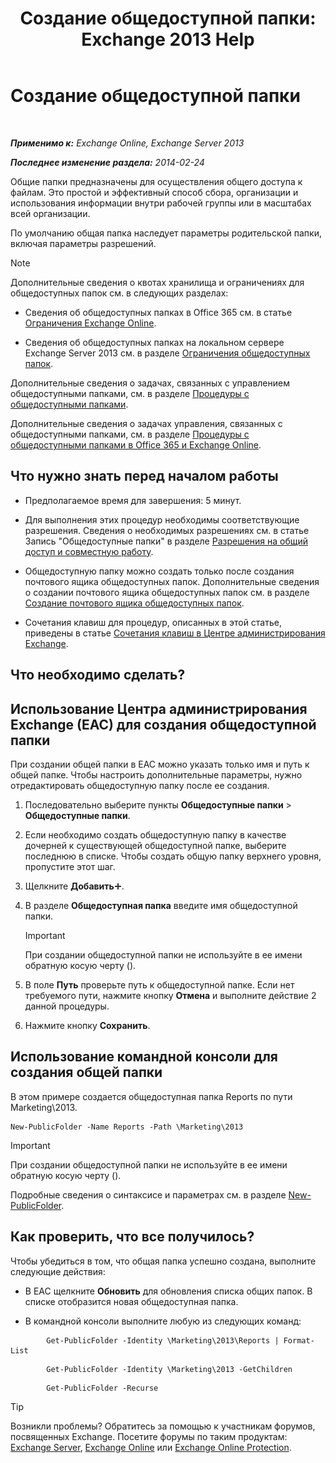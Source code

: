 ﻿---
title: 'Создание общедоступной папки: Exchange 2013 Help'
TOCTitle: Создание общедоступной папки
ms:assetid: 6d252e60-c8d0-4efd-b9d7-ba5284a6f8ab
ms:mtpsurl: https://technet.microsoft.com/ru-ru/library/Bb691104(v=EXCHG.150)
ms:contentKeyID: 50488372
ms.date: 05/22/2018
mtps_version: v=EXCHG.150
f1_keywords:
- Microsoft.Exchange.Management.PublicFolders.NewPublicFolderWizardForm.NewPublicFolderWizardPage
ms.translationtype: MT
---

# Создание общедоступной папки

 

_**Применимо к:** Exchange Online, Exchange Server 2013_

_**Последнее изменение раздела:** 2014-02-24_

Общие папки предназначены для осуществления общего доступа к файлам. Это простой и эффективный способ сбора, организации и использования информации внутри рабочей группы или в масштабах всей организации.

По умолчанию общая папка наследует параметры родительской папки, включая параметры разрешений.

> [!NOTE]  
> Дополнительные сведения о квотах хранилища и ограничениях для общедоступных папок см. в следующих разделах:
<ul>
<li><p>Сведения об общедоступных папках в Office 365 см. в статье <a href="https://go.microsoft.com/fwlink/?linkid=391188">Ограничения Exchange Online</a>.</p></li>
<li><p>Сведения об общедоступных папках на локальном сервере Exchange Server 2013 см. в разделе <a href="limits-for-public-folders-exchange-2013-help.md">Ограничения общедоступных папок</a>.</p></li>
</ul>


Дополнительные сведения о задачах, связанных с управлением общедоступными папками, см. в разделе [Процедуры с общедоступными папками](public-folder-procedures-exchange-2013-help.md).

Дополнительные сведения о задачах управления, связанных с общедоступными папками, см. в разделе [Процедуры с общедоступными папками в Office 365 и Exchange Online](https://technet.microsoft.com/ru-ru/library/jj966272\(v=exchg.150\)).

## Что нужно знать перед началом работы

  - Предполагаемое время для завершения: 5 минут.

  - Для выполнения этих процедур необходимы соответствующие разрешения. Сведения о необходимых разрешениях см. в статье Запись "Общедоступные папки" в разделе [Разрешения на общий доступ и совместную работу](sharing-and-collaboration-permissions-exchange-2013-help.md).

  - Общедоступную папку можно создать только после создания почтового ящика общедоступных папок. Дополнительные сведения о создании почтового ящика общедоступных папок см. в разделе [Создание почтового ящика общедоступных папок](create-a-public-folder-mailbox-exchange-2013-help.md).

  - Сочетания клавиш для процедур, описанных в этой статье, приведены в статье [Сочетания клавиш в Центре администрирования Exchange](keyboard-shortcuts-in-the-exchange-admin-center-exchange-online-protection-help.md).

## Что необходимо сделать?

## Использование Центра администрирования Exchange (EAC) для создания общедоступной папки

При создании общей папки в EAC можно указать только имя и путь к общей папке. Чтобы настроить дополнительные параметры, нужно отредактировать общедоступную папку после ее создания.

1.  Последовательно выберите пункты **Общедоступные папки** \> **Общедоступные папки**.

2.  Если необходимо создать общедоступную папку в качестве дочерней к существующей общедоступной папке, выберите последнюю в списке. Чтобы создать общую папку верхнего уровня, пропустите этот шаг.

3.  Щелкните **Добавить**![Значок добавления](images/JJ218640.c1e75329-d6d7-4073-a27d-498590bbb558(EXCHG.150).gif "Значок добавления").

4.  В разделе **Общедоступная папка** введите имя общедоступной папки.
    
    > [!IMPORTANT]  
    > При создании общедоступной папки не используйте в ее имени обратную косую черту (\).


5.  В поле **Путь** проверьте путь к общедоступной папке. Если нет требуемого пути, нажмите кнопку **Отмена** и выполните действие 2 данной процедуры.

6.  Нажмите кнопку **Сохранить**.

## Использование командной консоли для создания общей папки

В этом примере создается общедоступная папка Reports по пути Marketing\\2013.

    New-PublicFolder -Name Reports -Path \Marketing\2013

> [!IMPORTANT]  
> При создании общедоступной папки не используйте в ее имени обратную косую черту (\).


Подробные сведения о синтаксисе и параметрах см. в разделе [New-PublicFolder](https://technet.microsoft.com/ru-ru/library/aa996405\(v=exchg.150\)).

## Как проверить, что все получилось?

Чтобы убедиться в том, что общая папка успешно создана, выполните следующие действия:

  - В EAC щелкните **Обновить** для обновления списка общих папок. В списке отобразится новая общедоступная папка.

  - В командной консоли выполните любую из следующих команд:
    
```
        Get-PublicFolder -Identity \Marketing\2013\Reports | Format-List
```
```    
        Get-PublicFolder -Identity \Marketing\2013 -GetChildren
```
````    
        Get-PublicFolder -Recurse
`````

> [!TIP]  
> Возникли проблемы? Обратитесь за помощью к участникам форумов, посвященных Exchange. Посетите форумы по таким продуктам: <a href="https://go.microsoft.com/fwlink/p/?linkid=60612">Exchange Server</a>, <a href="https://go.microsoft.com/fwlink/p/?linkid=267542">Exchange Online</a> или <a href="https://go.microsoft.com/fwlink/p/?linkid=285351">Exchange Online Protection</a>.


